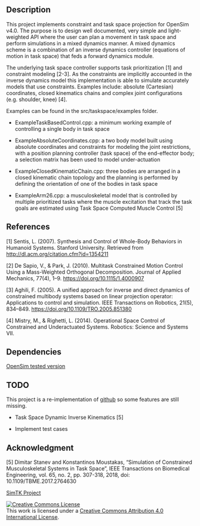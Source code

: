 Description
---

This project implements constraint and task space projection for OpenSim v4.0.
The purpose is to design well documented, very simple and light-weighted API
where the user can plan a movement in task space and perform simulations in a
mixed dynamics manner. A mixed dynamics scheme is a combination of an inverse
dynamics controller (equations of motion in task space) that feds a forward
dynamics module.

The underlying task space controller supports task prioritization [1] and
constraint modeling [2-3]. As the constraints are implicitly accounted in the
inverse dynamics model this implementation is able to simulate accurately
models that use constraints. Examples include: absolute (Cartesian)
coordinates, closed kinematics chains and complex joint configurations (e.g.
shoulder, knee) [4].

Examples can be found in the src/taskspace/examples folder.

- ExampleTaskBasedControl.cpp: a minimum working example of controlling a
  single body in task space

- ExampleAbsoluteCoordinates.cpp: a two body model built using absolute
  coordinates and constraints for modeling the joint restrictions, with a
  position planning controller (task space) of the end-effector body; a
  selection matrix has been used to model under-actuation 

- ExampleClosedKinematicChain.cpp: three bodies are arranged in a closed
  kinematic chain topology and the planning is performed by defining the
  orientation of one of the bodies in task space

- ExampleArm26.cpp: a musculoskeletal model that is controlled by multiple
  prioritized tasks where the muscle excitation that track the task goals are
  estimated using Task Space Computed Muscle Control [5]

References
---

[1] Sentis, L. (2007). Synthesis and Control of Whole-Body Behaviors in
    Humanoid Systems. Stanford University. Retrieved from
    http://dl.acm.org/citation.cfm?id=1354211

[2] De Sapio, V., & Park, J. (2010). Multitask Constrained Motion Control Using
    a Mass-Weighted Orthogonal Decomposition. Journal of Applied Mechanics,
    77(4), 1–9. https://doi.org/10.1115/1.4000907

[3] Aghili, F. (2005). A unified approach for inverse and direct dynamics of
    constrained multibody systems based on linear projection operator:
    Applications to control and simulation. IEEE Transactions on Robotics,
    21(5), 834–849. https://doi.org/10.1109/TRO.2005.851380

[4] Mistry, M., & Righetti, L. (2014). Operational Space Control of Constrained
    and Underactuated Systems. Robotics: Science and Systems VII.

Dependencies
---

[OpenSim tested version](https://github.com/mitkof6/opensim-core/tree/stable_2)

TODO
---

This project is a re-implementation of
[github](https://github.com/mitkof6/opensim-task-space) so some features are
still missing.

- Task Space Dynamic Inverse Kinematics [5]

- Implement test cases

Acknowledgment
---

[5] Dimitar Stanev and Konstantinos Moustakas, “Simulation of Constrained
Musculoskeletal Systems in Task Space”, IEEE Transactions on Biomedical
Engineering, vol. 65, no. 2, pp. 307-318, 2018, doi: 10.1109/TBME.2017.2764630

[SimTK Project](https://simtk.org/projects/task-space)

<a rel="license" href="http://creativecommons.org/licenses/by/4.0/"><img
alt="Creative Commons License" style="border-width:0"
src="https://i.creativecommons.org/l/by/4.0/88x31.png" /></a><br />This work is
licensed under a <a rel="license"
href="http://creativecommons.org/licenses/by/4.0/">Creative Commons Attribution
4.0 International License</a>.
